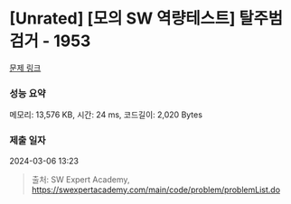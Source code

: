 # [Unrated] [모의 SW 역량테스트] 탈주범 검거 - 1953 

[문제 링크](https://swexpertacademy.com/main/code/problem/problemDetail.do?contestProbId=AV5PpLlKAQ4DFAUq) 

### 성능 요약

메모리: 13,576 KB, 시간: 24 ms, 코드길이: 2,020 Bytes

### 제출 일자

2024-03-06 13:23



> 출처: SW Expert Academy, https://swexpertacademy.com/main/code/problem/problemList.do